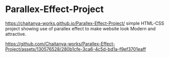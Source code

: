 # Parallex-Effect-Project
https://chaitanya-works.github.io/Parallex-Effect-Project/
simple HTML-CSS project showing use of parallex effect to make website look Modern and attractive.


https://github.com/Chaitanya-works/Parallex-Effect-Project/assets/130576528/280b1cfe-3ca6-4c5d-bd1a-f9ef3701eaff

